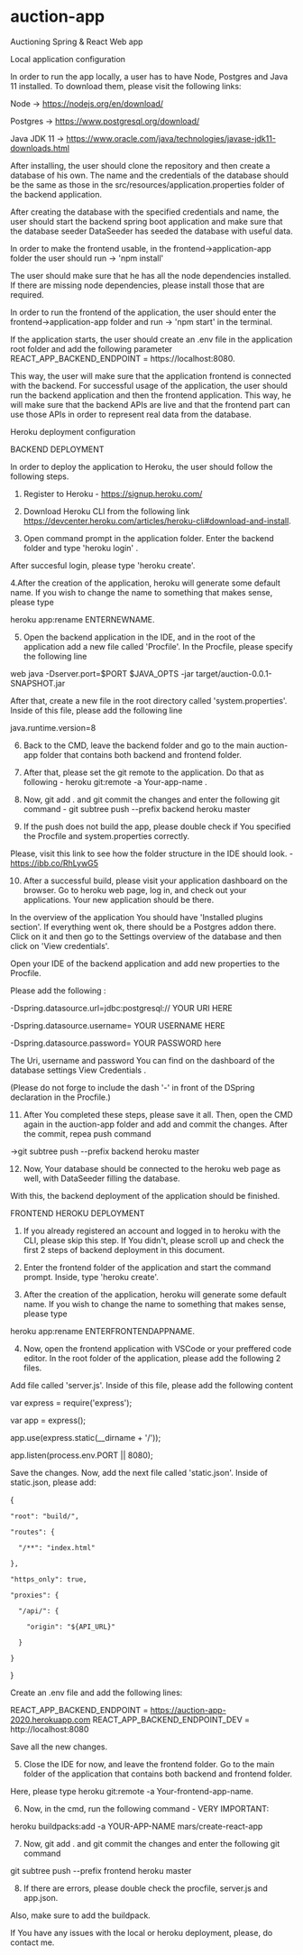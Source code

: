 # auction-app
Auctioning Spring &amp; React Web app


Local application configuration


In order to run the app locally, a user has to have Node, Postgres and Java 11 installed. To download them, please visit the following links:

Node -> https://nodejs.org/en/download/

Postgres -> https://www.postgresql.org/download/

Java JDK 11 -> https://www.oracle.com/java/technologies/javase-jdk11-downloads.html


After installing, the user should clone the repository and then create a database of his own. The name and the credentials of the database should be the same as those in the src/resources/application.properties folder of the backend application. 

After creating the database with the specified credentials and name, the user should start the backend spring boot application and make sure that the database seeder DataSeeder has seeded the database with useful data.

In order to make the frontend usable, in the frontend->application-app folder the user should run -> 'npm install' 

The user should make sure that he has all the node dependencies installed. If there are missing node dependencies, please install those that are required.

In order to run the frontend of the application, the user should enter the frontend->application-app folder and run -> 'npm start' in the terminal. 

If the application starts, the user should create an .env file in the application root folder and add the following parameter REACT_APP_BACKEND_ENDPOINT = https://localhost:8080. 

This way, the user will make sure that the application frontend is connected with the backend. For successful usage of the application, the user should run the backend application and then the frontend application. This way, he will make sure that the backend APIs are live and that the frontend part can use those APIs in order to represent real data from the database. 



Heroku deployment configuration

BACKEND DEPLOYMENT 

In order to deploy the application  to Heroku, the user should follow the following steps.

1. Register to Heroku - https://signup.heroku.com/

2. Download Heroku CLI from the following link https://devcenter.heroku.com/articles/heroku-cli#download-and-install.

3. Open command prompt in the application folder. Enter the backend folder and type 'heroku login' .

After succesful login, please type 'heroku create'.

4.After the creation of the application, heroku will generate some default name. If you wish to change the name to something that makes sense, please type 

heroku app:rename ENTERNEWNAME. 

5. Open the backend application in the IDE, and in the root of the application add a new file called 'Procfile'. In the Procfile, please specify the following line 

 web java -Dserver.port=$PORT $JAVA_OPTS -jar target/auction-0.0.1-SNAPSHOT.jar

After that, create a new file in the root directory called 'system.properties'. Inside of this file, please add the following line

java.runtime.version=8

6. Back to the CMD, leave the backend folder and go to the main auction-app folder that contains both backend and frontend folder.

7. After that, please set the git remote to the application. Do that as following - heroku git:remote -a Your-app-name .

8. Now, git add . and git commit the changes and enter the following git command  - git subtree push --prefix backend heroku master

9. If the push does not build the app, please double check if You specified the Procfile and system.properties correctly.

Please, visit this link to see how the folder structure in the IDE should look. - https://ibb.co/RhLywG5

10. After a successful build, please visit your application dashboard on the browser. Go to heroku web page, log in, and check out your applications. Your new application should be there.

In the overview of the application You should have 'Installed plugins section'. If everything went ok, there should be a Postgres addon there. Click on it and then go to the Settings overview of the database and then click on 'View credentials'.

Open your IDE of the backend application and add new properties to the Procfile.

Please add the following :

-Dspring.datasource.url=jdbc:postgresql:// YOUR URI HERE

-Dspring.datasource.username= YOUR USERNAME HERE

-Dspring.datasource.password= YOUR PASSWORD here

The Uri, username and password You can find on the dashboard of the database settings View Credentials .

(Please do not forge to include the dash '-' in front of the DSpring declaration in the Procfile.)

11. After You completed these steps, please save it all. Then, open the CMD again in the auction-app folder and add and commit the changes. After the commit, repea push command 

->git subtree push --prefix backend heroku master  

12. Now, Your database should be connected to the heroku web page as well, with DataSeeder filling the database.

With this, the backend deployment of the application should be finished.



FRONTEND HEROKU DEPLOYMENT

1. If you already registered an account and logged in to heroku with the CLI, please skip this step. If You didn't, please scroll up and check the first 2 steps of backend deployment in this document.

2. Enter the frontend folder of the application and start the command prompt. Inside, type 'heroku create'.

3. After the creation of the application, heroku will generate some default name. If you wish to change the name to something that makes sense, please type 

heroku app:rename ENTERFRONTENDAPPNAME. 

4. Now, open the frontend application with VSCode or your preffered code editor. In the root folder of the application, please add the following 2 files.

Add file called 'server.js'. Inside of this file, please add the following content

var express = require('express');

var app = express();

app.use(express.static(__dirname + '/'));

app.listen(process.env.PORT || 8080);


Save the changes. Now, add the next file called 'static.json'.
Inside of static.json, please add: 

{

    "root": "build/",
    
    "routes": {
    
      "/**": "index.html"
      
    },
    
    "https_only": true,
    
    "proxies": {
    
      "/api/": {
      
        "origin": "${API_URL}"
        
      }
      
    }
    
  }
  

Create an .env file and add the following lines: 

REACT_APP_BACKEND_ENDPOINT = https://auction-app-2020.herokuapp.com
REACT_APP_BACKEND_ENDPOINT_DEV = http://localhost:8080

Save all the new changes.


5. Close the IDE for now, and leave the frontend folder. Go to the main folder of the application that contains both backend and frontend folder. 

Here, please type heroku git:remote -a Your-frontend-app-name.

6. Now, in the cmd, run the following command - VERY IMPORTANT:  

heroku buildpacks:add -a YOUR-APP-NAME mars/create-react-app

7. Now, git add . and git commit the changes and enter the following git command 

git subtree push --prefix frontend heroku master

8. If there are errors, please double check the procfile, server.js and app.json.

 Also, make sure to add the buildpack.
 
 
 If You have any issues with the local or heroku deployment, please, do contact me.






